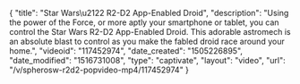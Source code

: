 {
    "title": "Star Wars\u2122 R2-D2 App-Enabled Droid",
    "description": "Using the power of the Force, or more aptly your smartphone or tablet, you can control the Star Wars R2-D2 App-Enabled Droid. This adorable astromech is an absolute blast to control as you make the fabled droid race around your home.",
    "videoid": "117452974",
    "date_created": "1505226895",
    "date_modified": "1516731008",
    "type": "captivate",
    "layout": "video",
    "url": "\/v\/spherosw-r2d2-popvideo-mp4\/117452974"
}